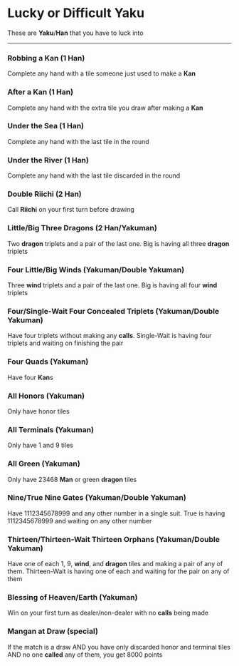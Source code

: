 # Lucky or Difficult Yaku

These are **Yaku**/**Han** that you have to luck into

---

### Robbing a Kan (1 Han)
Complete any hand with a tile someone just used to make a **Kan**

### After a Kan (1 Han)
Complete any hand with the extra tile you draw after making a **Kan**

### Under the Sea (1 Han)
Complete any hand with the last tile in the round

### Under the River (1 Han)
Complete any hand with the last tile discarded in the round

### Double Riichi (2 Han)
Call **Riichi** on your first turn before drawing

### Little/Big Three Dragons (2 Han/Yakuman)
Two **dragon** triplets and a pair of the last one.  Big is having all three **dragon** triplets

### Four Little/Big Winds (Yakuman/Double Yakuman)
Three **wind** triplets and a pair of the last one.  Big is having all four **wind** triplets

### Four/Single-Wait Four Concealed Triplets (Yakuman/Double Yakuman)
Have four triplets without making any **calls**.  Single-Wait is having four triplets
and waiting on finishing the pair

### Four Quads (Yakuman)
Have four **Kan**s

### All Honors (Yakuman)
Only have honor tiles

### All Terminals (Yakuman)
Only have 1 and 9 tiles

### All Green (Yakuman)
Only have 23468 **Man** or green **dragon** tiles

### Nine/True Nine Gates (Yakuman/Double Yakuman)
Have 1112345678999 and any other number in a single suit.  True is having
1112345678999 and waiting on any other number

### Thirteen/Thirteen-Wait Thirteen Orphans (Yakuman/Double Yakuman)
Have one of each 1, 9, **wind**, and **dragon** tiles and making a pair of any of them.
Thirteen-Wait is having one of each and waiting for the pair on any of them

### Blessing of Heaven/Earth (Yakuman)
Win on your first turn as dealer/non-dealer with no **calls** being made

### Mangan at Draw (special)
If the match is a draw AND you have only discarded honor and terminal tiles AND no one **called** any of them, you get 8000 points
